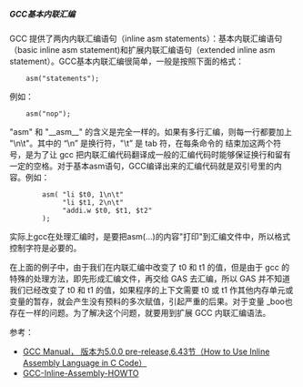 
##### GCC基本内联汇编

GCC 提供了两内内联汇编语句（inline asm statements）：基本内联汇编语句（basic inline asm statement)和扩展内联汇编语句（extended inline asm statement）。GCC基本内联汇编很简单，一般是按照下面的格式：
	
        asm("statements");

例如：

        asm("nop");
 
"asm" 和 "\_\_asm\_\_" 的含义是完全一样的。如果有多行汇编，则每一行都要加上 "\n\t"。其中的 “\n” 是换行符，"\t” 是 tab 符，在每条命令的 结束加这两个符号，是为了让 gcc 把内联汇编代码翻译成一般的汇编代码时能够保证换行和留有一定的空格。对于基本asm语句，GCC编译出来的汇编代码就是双引号里的内容。例如：
```
        asm( "li $t0, 1\n\t"
             "li $t1, 2\n\t"
             "addi.w $t0, $t1, $t2"
        );
```
实际上gcc在处理汇编时，是要把asm(...)的内容"打印"到汇编文件中，所以格式控制字符是必要的。

在上面的例子中，由于我们在内联汇编中改变了 t0 和 t1 的值，但是由于 gcc 的特殊的处理方法，即先形成汇编文件，再交给 GAS 去汇编，所以 GAS 并不知道我们已经改变了 t0 和 t1 的值，如果程序的上下文需要 t0 或 t1 作其他内存单元或变量的暂存，就会产生没有预料的多次赋值，引起严重的后果。对于变量 _boo也存在一样的问题。为了解决这个问题，就要用到扩展 GCC 内联汇编语法。

参考：
- [GCC Manual， 版本为5.0.0 pre-release,6.43节（How to Use Inline Assembly Language in C Code）](https://gcc.gnu.org/onlinedocs/gcc.pdf)
- [GCC-Inline-Assembly-HOWTO](http://www.ibiblio.org/gferg/ldp/GCC-Inline-Assembly-HOWTO.html)

